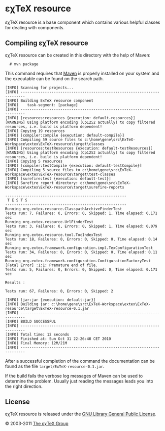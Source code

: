 

εχTeX resource
==========================

εχTeX resource is a base component which contains various
helpful classes for dealing with components.

Compiling εχTeX resource
------------------------------------

εχTeX resource can be created in this directory with the
help of Maven:

      # mvn package

This command requires that [Maven](http://maven.apache.org) is properly
installed on your system and the executable can be found on the search
path.

``` {.output}
[INFO] Scanning for projects...
[INFO] ------------------------------------------------------------------------
[INFO] Building ExTeX resource component
[INFO]    task-segment: [package]
[INFO] ------------------------------------------------------------------------
[INFO] [resources:resources {execution: default-resources}]
[WARNING] Using platform encoding (Cp1252 actually) to copy filtered resources, i.e. build is platform dependent!
[INFO] Copying 19 resources
[INFO] [compiler:compile {execution: default-compile}]
[INFO] Compiling 59 source files to c:\home\gene\src\ExTeX-Workspace\extex\ExTeX-resource\target\classes
[INFO] [resources:testResources {execution: default-testResources}]
[WARNING] Using platform encoding (Cp1252 actually) to copy filtered resources, i.e. build is platform dependent!
[INFO] Copying 5 resources
[INFO] [compiler:testCompile {execution: default-testCompile}]
[INFO] Compiling 5 source files to c:\home\gene\src\ExTeX-Workspace\extex\ExTeX-resource\target\test-classes
[INFO] [surefire:test {execution: default-test}]
[INFO] Surefire report directory: c:\home\gene\src\ExTeX-Workspace\extex\ExTeX-resource\target\surefire-reports

-------------------------------------------------------
 T E S T S
-------------------------------------------------------
Running org.extex.resource.ClasspathArchiveFinderTest
Tests run: 7, Failures: 0, Errors: 0, Skipped: 1, Time elapsed: 0.171 sec
Running org.extex.resource.UrlFinderTest
Tests run: 3, Failures: 0, Errors: 0, Skipped: 1, Time elapsed: 0.079 sec
Running org.extex.resource.tool.TocIndexTest
Tests run: 18, Failures: 0, Errors: 0, Skipped: 0, Time elapsed: 0.14 sec
Running org.extex.framework.configuration.impl.TexConfigurationTest
Tests run: 34, Failures: 0, Errors: 0, Skipped: 0, Time elapsed: 0.11 sec
Running org.extex.framework.configuration.ConfigurationFactoryTest
[Fatal Error] :1:1: Premature end of file.
Tests run: 5, Failures: 0, Errors: 0, Skipped: 0, Time elapsed: 0.171 sec

Results :

Tests run: 67, Failures: 0, Errors: 0, Skipped: 2

[INFO] [jar:jar {execution: default-jar}]
[INFO] Building jar: c:\home\gene\src\ExTeX-Workspace\extex\ExTeX-resource\target\ExTeX-resource-0.1.jar
[INFO] ------------------------------------------------------------------------
[INFO] BUILD SUCCESSFUL
[INFO] ------------------------------------------------------------------------
[INFO] Total time: 12 seconds
[INFO] Finished at: Sun Oct 31 22:26:40 CET 2010
[INFO] Final Memory: 12M/21M
[INFO] ------------------------------------------------------------------------
```

After a successful completion of the command the documentation can be
found as the file `target/ExTeX-resource-0.1.jar`.

If the build fails the verbose log messages of Maven can be used to
determine the problem. Usually just reading the messages leads you into
the right direction.

License
-------

εχTeX resource is released under the [GNU Library General
Public License](LICENSE.md).

© 2003-2011 [The εχTeX Group](mailto:extex@dante.de)
